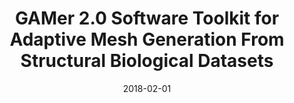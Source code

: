 ---
title: "GAMer 2.0 Software Toolkit for Adaptive Mesh Generation From Structural Biological Datasets"
collection: talks
type: "Poster"
permalink: /talks/2018-02-01-BPS
venue: "Biophysical Society"
date: 2018-02-01
location: "San Francisco, California"
---